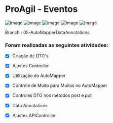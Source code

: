 # ProAgil - Eventos

![image](https://img.shields.io/badge/Angular-DD0031?style=for-the-badge&logo=angular&logoColor=white)
![image](https://img.shields.io/badge/C%23-239120?style=for-the-badge&logo=c-sharp&logoColor=white)
![image](https://img.shields.io/badge/.NET-5C2D91?style=for-the-badge&logo=.net&logoColor=white)
![image](https://img.shields.io/badge/TypeScript-007ACC?style=for-the-badge&logo=typescript&logoColor=white)
![image](https://img.shields.io/badge/HTML5-E34F26?style=for-the-badge&logo=html5&logoColor=white)


Branch : 05-AutoMapperDataAnnotations
### Foram realizadas as seguintes atividades:

- [x] Criação de DTO's
- [x] Ajustes Controller
- [x] Utilização do AutoMapper
- [x] Controle de Muito para Muitos no AutoMapper
- [x] Controles DTO nos métodos post e put
- [x] Data Annotations
- [x] Ajustes APIController

